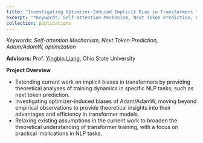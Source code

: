 ```yaml
---
title: "Investigating Optimizer-Induced Implicit Bias in Transformers for NLP Tasks"
excerpt: "*Keywords: Self-attention Mechanism, Next Token Prediction, Adam/AdamW, optimization*<br/><img src='/images/IMG_3105.png' width='450'>"
collection: publications
---
```


*Keywords: Self-attention Mechanism, Next Token Prediction, Adam/AdamW, optimization*

**Advisors:** Prof. [Yingbin Liang](https://sites.google.com/view/yingbinliang/home), Ohio State University

**Project Overview**

- Extending current work on implicit biases in transformers by providing theoretical analyses of training dynamics in specific NLP tasks, such as next token prediction.
- Investigating optimizer-induced biases of Adam/AdamW, moving beyond empirical observations to provide theoretical insights into their advantages and efficiency in transformer models.
- Relaxing existing assumptions in the current work to broaden the theoretical understanding of transformer training, with a focus on practical implications in NLP tasks.

